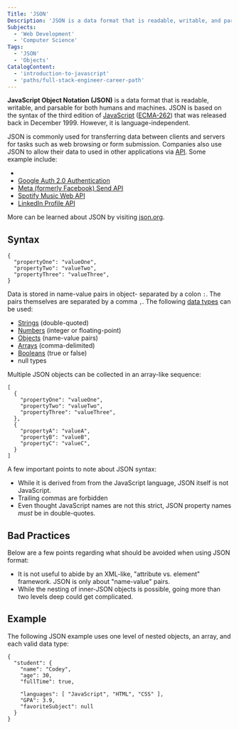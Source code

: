 ```yaml
---
Title: 'JSON'
Description: 'JSON is a data format that is readable, writable, and parsable for both humans and machines.'
Subjects:
  - 'Web Development'
  - 'Computer Science'
Tags:
  - 'JSON'
  - 'Objects'
CatalogContent:
  - 'introduction-to-javascript'
  - 'paths/full-stack-engineer-career-path'
---
```


**JavaScript Object Notation (JSON)** is a data format that is readable, writable, and parsable for both humans and machines. JSON is based on the syntax of the third edition of [JavaScript](https://www.codecademy.com/resources/docs/javascript) ([ECMA-262](https://www.ecma-international.org/publications-and-standards/standards/ecma-262/)) that was released back in December 1999. However, it is language-independent.

JSON is commonly used for transferring data between clients and servers for tasks such as web browsing or form submission. Companies also use JSON to allow their data to used in other applications via [API](https://www.codecademy.com/resources/docs/general/api). Some example include:

- [google maps]: https://developers.google.com/maps/documentation/geocoding/start
- [Google Auth 2.0 Authentication](https://developers.google.com/identity/protocols/oauth2/service-account)
- [Meta (formerly Facebook) Send API](https://developers.facebook.com/docs/messenger-platform/reference/send-api)
- [Spotify Music Web API](https://developer.spotify.com/documentation/web-api/)
- [LinkedIn Profile API](https://docs.microsoft.com/en-us/linkedin/shared/integrations/people/profile-api)

More can be learned about JSON by visiting [json.org](https://www.json.org/).

## Syntax

```pseudo
{
  "propertyOne": "valueOne",
  "propertyTwo": "valueTwo",
  "propertyThree": "valueThree",
}
```

Data is stored in name-value pairs in object- separated by a colon `:`. The pairs themselves are separated by a comma `,`. The following [data types](https://www.codecademy.com/resources/docs/general/data-types) can be used:

- [Strings](https://www.codecademy.com/resources/docs/general/string) (double-quoted)
- [Numbers](https://www.codecademy.com/resources/docs/general/number) (integer or floating-point)
- [Objects](https://www.codecademy.com/resources/docs/general/object) (name-value pairs)
- [Arrays](https://www.codecademy.com/resources/docs/general/array) (comma-delimited)
- [Booleans](https://www.codecademy.com/resources/docs/general/boolean) (true or false)
- null types

Multiple JSON objects can be collected in an array-like sequence:

```pseudo
[
  {
    "propertyOne": "valueOne",
    "propertyTwo": "valueTwo",
    "propertyThree": "valueThree",
  },
  {
    "propertyA": "valueA",
    "propertyB": "valueB",
    "propertyC": "valueC",
  }
]
```

A few important points to note about JSON syntax:

- While it is derived from from the JavaScript language, JSON itself is not JavaScript.
- Trailing commas are forbidden
- Even thought JavaScript names are not this strict, JSON property names _must_ be in double-quotes.

## Bad Practices

Below are a few points regarding what should be avoided when using JSON format:

- It is not useful to abide by an XML-like, "attribute vs. element" framework. JSON is only about "name-value" pairs.
- While the nesting of inner-JSON objects is possible, going more than two levels deep could get complicated.

## Example

The following JSON example uses one level of nested objects, an array, and each valid data type:

```pseudo
{
  "student": {
    "name": "Codey",
    "age": 30,
    "fullTime": true,

    "languages": [ "JavaScript", "HTML", "CSS" ],
    "GPA": 3.9,
    "favoriteSubject": null
  }
}
```
